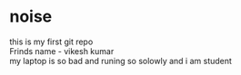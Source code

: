 # noise
this is my first git repo
<br>
Frinds name - vikesh kumar 
<br>
my laptop is so  bad and runing so solowly 
 and i am student 
